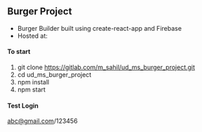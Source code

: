 ## Burger Project

-   Burger Builder built using create-react-app and Firebase
-   Hosted at:

#### To start

1. git clone https://gitlab.com/m_sahil/ud_ms_burger_project.git
2. cd ud_ms_burger_project
3. npm install
4. npm start

#### Test Login

abc@gmail.com/123456
